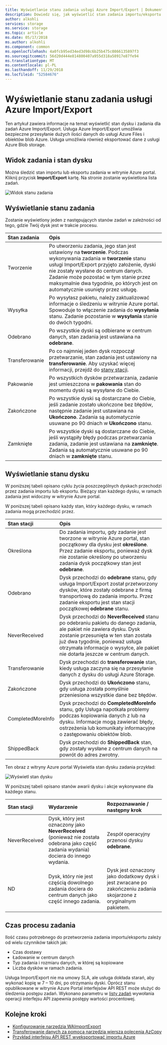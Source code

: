 ```yaml
---
title: Wyświetlanie stanu zadania usługi Azure Import/Export | Dokumentacja firmy Microsoft
description: Dowiedz się, jak wyświetlić stan zadania importu/eksportu i dysków używanych.
author: alkohli
services: storage
ms.service: storage
ms.topic: article
ms.date: 05/17/2018
ms.author: alkohli
ms.component: common
ms.openlocfilehash: 4a0fcb95ed34ed3d98c6b25b475c0866135897f3
ms.sourcegitcommit: 56d20d444e814800407a955d318a58917e87fe94
ms.translationtype: MT
ms.contentlocale: pl-PL
ms.lasthandoff: 11/29/2018
ms.locfileid: "52584676"
---
```

# <a name="view-the-status-of-azure-importexport-jobs"></a>Wyświetlanie stanu zadania usługi Azure Import/Export

Ten artykuł zawiera informacje na temat wyświetlić stan dysku i zadania dla zadań Azure Import/Export. Usługa Azure Import/Export umożliwia bezpieczne przesyłanie dużych ilości danych do usługi Azure Files i obiektów blob Azure. Usługa umożliwia również eksportować dane z usługi Azure Blob storage.  

## <a name="view-job-and-drive-status"></a>Widok zadania i stan dysku
Można śledzić stan importu lub eksportu zadania w witrynie Azure portal. Kliknij przycisk **Import/Export** kartę. Na stronie zostanie wyświetlona lista zadań.

![Widok stanu zadania](./media/storage-import-export-service/jobstate.png)

## <a name="view-job-status"></a>Wyświetlanie stanu zadania

Zostanie wyświetlony jeden z następujących stanów zadań w zależności od tego, gdzie Twój dysk jest w trakcie procesu.

| Stan zadania | Opis |
|:--- |:--- |
| Tworzenie | Po utworzeniu zadania, jego stan jest ustawiony na **tworzenie**. Podczas wykonywania zadania w **tworzenie** stanu usługi Import/Export przyjęto założenie, dyski nie zostały wysłane do centrum danych. Zadanie może pozostać w tym stanie przez maksymalnie dwa tygodnie, po których jest on automatycznie usunięty przez usługę. |
| Wysyłka | Po wysyłasz pakietu, należy zaktualizować informacje o śledzeniu w witrynie Azure portal.  Spowoduje to włączenie zadania do **wysyłania** stanu. Zadanie pozostanie w **wysyłania** stanie do dwóch tygodni. 
| Odebrano | Po wszystkie dyski są odbierane w centrum danych, stan zadania jest ustawiana na **odebrane**. |
| Transferowanie | Po co najmniej jeden dysk rozpoczął przetwarzanie, stan zadania jest ustawiony na **transferowanie**. Aby uzyskać więcej informacji, przejdź do [stany stacji](#view-drive-status). |
| Pakowanie | Po wszystkich dysków przetwarzania, zadanie jest umieszczona w **pakowania** stan do momentu dyski są wysyłane do Ciebie. |
| Zakończone | Po wszystkie dyski są dostarczane do Ciebie, jeśli zadanie zostało ukończone bez błędów, następnie zadanie jest ustawiana na **Ukończono**. Zadania są automatycznie usuwane po 90 dniach w **Ukończono** stanu. |
| Zamknięte | Po wszystkie dyski są dostarczane do Ciebie, jeśli wystąpiły błędy podczas przetwarzania zadania, zadanie jest ustawiana na **zamknięte**. Zadania są automatycznie usuwane po 90 dniach w **zamknięte** stanu. |

## <a name="view-drive-status"></a>Wyświetlanie stanu dysku

W poniższej tabeli opisano cyklu życia poszczególnych dyskach przechodzi przez zadania importu lub eksportu. Bieżący stan każdego dysku, w ramach zadania jest widoczny w witrynie Azure portal.

W poniższej tabeli opisano każdy stan, który każdego dysku, w ramach zadania mogą przechodzić przez.

| Stan stacji | Opis |
|:--- |:--- |
| Określona | Do zadania importu, gdy zadanie jest tworzone w witrynie Azure portal, stan początkowy dla dysku jest **określone**. Przez zadanie eksportu, ponieważ dysk nie zostanie określony po utworzeniu zadania dysk początkowy stan jest **odebrane**. |
| Odebrano | Dysk przechodzi do **odebrane** stanu, gdy usługa Import/Export został przetworzony dysków, które zostały odebrane z firmą transportową do zadania importu. Przez zadanie eksportu jest stan stacji początkowej **odebrane** stanu. |
| NeverReceived | Dysk przechodzi do **NeverReceived** stanu po odebraniu pakietu do danego zadania, ale pakiet nie zawiera dysku. Dysk zostanie przesunięta w ten stan została już dwa tygodnie, ponieważ usługa otrzymała informacje o wysyłce, ale pakiet nie dotarła jeszcze w centrum danych. |
| Transferowanie | Dysk przechodzi do **transferowanie** stan, kiedy usługa zaczyna się na przesyłanie danych z dysku do usługi Azure Storage. |
| Zakończone | Dysk przechodzi do **Ukończono** stanu, gdy usługa została pomyślnie przeniesiona wszystkie dane bez błędów.
| CompletedMoreInfo | Dysk przechodzi do **CompletedMoreInfo** stanu, gdy Usługa napotkała problemy podczas kopiowania danych z lub na dysku. Informacje mogą zawierać błędy, ostrzeżenia lub komunikaty informacyjne o zastępowaniu obiektów blob.
| ShippedBack | Dysk przechodzi do **ShippedBack** stan, gdy zostały wysłane z centrum danych na powrót do adres zwrotny. |

Ten obraz z witryny Azure portal Wyświetla stan dysku zadania przykład:

![Wyświetl stan dysku](./media/storage-import-export-service/drivestate.png)

W poniższej tabeli opisano stanów awarii dysku i akcje wykonywane dla każdego stanu.

| Stan stacji | Wydarzenie | Rozpoznawanie / następny krok |
|:--- |:--- |:--- |
| NeverReceived | Dysk, który jest oznaczony jako **NeverReceived** (ponieważ nie została odebrana jako część zadania wydania) dociera do innego wydania. | Zespół operacyjny przenosi dysku **odebrane**. |
| ND | Dysk, który nie jest częścią dowolnego zadania dociera do centrum danych jako część innego zadania. | Dysk jest oznaczony jako dodatkowy dysk i jest zwracane po zakończeniu zadania skojarzone z oryginalnym pakietem. |

## <a name="time-to-process-job"></a>Czas procesu zadania
Ilość czasu potrzebnego do przetworzenia zadania importu/eksportu zależy od wielu czynników takich jak:

-  Czas dostawy
-  Ładowanie w centrum danych
-  Typ zadania i rozmiaru danych, w której są kopiowane
-  Liczba dysków w ramach zadania. 

Usługa Import/Export nie ma umowy SLA, ale usługa dokłada starań, aby wykonać kopię w 7 – 10 dni, po otrzymaniu dyski. Oprócz stanu opublikowane w witrynie Azure Portal interfejsów API REST może służyć do śledzenia postępu zadań. Wykonano parametru w [listy zadań](/previous-versions/azure/dn529083(v=azure.100)) wywołania operacji interfejsu API zapewnia postępy wartości procentowej.


## <a name="next-steps"></a>Kolejne kroki

* [Konfigurowanie narzędzia WAImportExport](storage-import-export-tool-how-to.md)
* [Transferowanie danych za pomocą narzędzia wiersza polecenia AzCopy](storage-use-azcopy.md)
* [Przykład interfejsu API REST wyeksportować importu Azure](https://azure.microsoft.com/documentation/samples/storage-dotnet-import-export-job-management/)
